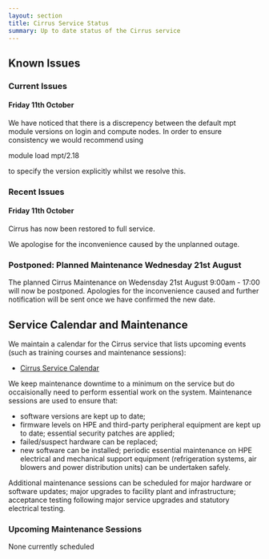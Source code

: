 ```yaml
---
layout: section
title: Cirrus Service Status
summary: Up to date status of the Cirrus service
---
```


## Known Issues

### Current Issues

#### Friday 11th October

We have noticed that there is a discrepency between the default mpt module versions on login and compute nodes.
In order to ensure consistency we would recommend using

  module load mpt/2.18 
  
to specify the version explicitly whilst we resolve this.

### Recent Issues

#### Friday 11th October

Cirrus has now been restored to full service.

We apologise for the inconvenience caused by the unplanned outage.

### Postponed: Planned Maintenance Wednesday 21st August

The planned Cirrus Maintenance on Wedensday 21st August  9:00am - 17:00  will now be postponed.
Apologies for the inconvenience caused and further notification will be sent once we have confirmed the new date. 

## Service Calendar and Maintenance

We maintain a calendar for the Cirrus service that lists upcoming events (such
as training courses and maintenance sessions):

- [Cirrus Service Calendar](calendar.html)

We keep maintenance downtime to a minimum on the service but do occaisionally
need to perform essential work on the system. Maintenance sessions are used to 
ensure that:

* software versions are kept up to date;
* firmware levels on HPE and third-party peripheral equipment are kept up to date;
essential security patches are applied;
* failed/suspect hardware can be replaced;
* new software can be installed;
periodic essential maintenance on HPE electrical and mechanical support equipment (refrigeration systems, air blowers and power distribution units) can be undertaken safely.

Additional maintenance sessions can be scheduled for major hardware or software updates; major upgrades to facility plant and infrastructure; acceptance testing following major service upgrades and statutory electrical testing.

### Upcoming Maintenance Sessions

None currently scheduled




